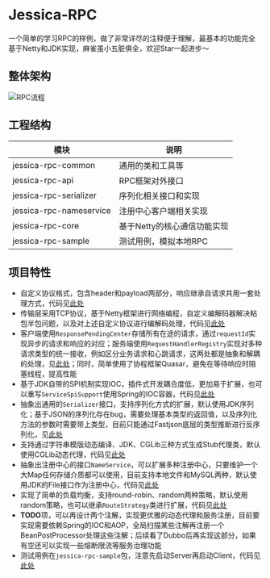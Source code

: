 # Jessica-RPC
一个简单的学习RPC的样例，做了非常详尽的注释便于理解，最基本的功能完全基于Netty和JDK实现，麻雀虽小五脏俱全，欢迎Star一起进步～

## 整体架构
![RPC流程](https://tva1.sinaimg.cn/large/008eGmZEly1goi6ztcdzjj32bs0u0tqk.jpg)

## 工程结构

模块 | 说明
-- | --
jessica-rpc-common | 通用的类和工具等
jessica-rpc-api | RPC框架对外接口
jessica-rpc-serializer | 序列化相关接口和实现
jessica-rpc-nameservice | 注册中心客户端相关实现
jessica-rpc-core | 基于Netty的核心通信功能实现
jessica-rpc-sample | 测试用例，模拟本地RPC

## 项目特性

- 自定义协议格式，包含header和payload两部分，响应继承自请求共用一套处理方式，代码见[此处](https://github.com/dolly0526/jessica-rpc/tree/main/jessica-rpc-core/src/main/java/com/github/dolly0526/jessicarpc/core/transport/protocol)
- 传输层采用TCP协议，基于Netty框架进行网络编程，自定义编解码器解决粘包半包问题，以及对上述自定义协议进行编解码处理，代码见[此处](https://github.com/dolly0526/jessica-rpc/tree/main/jessica-rpc-core/src/main/java/com/github/dolly0526/jessicarpc/core/transport/netty)
- 客户端使用`ResponsePendingCenter`存储所有在途的请求，通过`requestId`实现异步的请求和响应的对应；服务端使用`RequestHandlerRegistry`实现对多种请求类型的统一接收，例如区分业务请求和心跳请求，这两处都是抽象和解耦的处理，见[此处](https://github.com/dolly0526/jessica-rpc/tree/main/jessica-rpc-core/src/main/java/com/github/dolly0526/jessicarpc/core)；同时，简单使用了协程框架Quasar，避免在等待响应时阻塞线程，提高性能
- 基于JDK自带的SPI机制实现IOC，插件式开发耦合度低，更加易于扩展，也可以重写`ServiceSpiSupport`使用Spring的IOC容器，代码见[此处](https://github.com/dolly0526/jessica-rpc/blob/main/jessica-rpc-common/src/main/java/com/github/dolly0526/jessicarpc/common/support/ServiceSpiSupport.java)
- 抽象出通用的`Serializer`接口，支持序列化方式的扩展，默认使用JDK序列化；基于JSON的序列化存在bug，需要处理基本类型的返回值，以及序列化方法的参数时需要带上类型，目前只能通过Fastjson底层的类型推断进行反序列化，见[此处](https://github.com/dolly0526/jessica-rpc/tree/main/jessica-rpc-serializer/src/main/java/com/github/dolly0526/jessicarpc/serializer)
- 支持通过字符串模版动态编译、JDK、CGLib三种方式生成Stub代理类，默认使用CGLib动态代理，代码见[此处](https://github.com/dolly0526/jessica-rpc/tree/main/jessica-rpc-core/src/main/java/com/github/dolly0526/jessicarpc/core/client)
- 抽象出注册中心的接口`NameService`，可以扩展多种注册中心，只要维护一个大Map任何存储介质都可以使用，目前支持本地文件和MySQL两种，默认使用JDK的File接口作为注册中心，代码见[此处](https://github.com/dolly0526/jessica-rpc/tree/main/jessica-rpc-nameservice/src/main/java/com/github/dolly0526/jessicarpc/nameservice)
- 实现了简单的负载均衡，支持round-robin、random两种策略，默认使用random策略，也可以继承`RouteStrategy`类进行扩展，代码见[此处](https://github.com/dolly0526/jessica-rpc/tree/main/jessica-rpc-nameservice/src/main/java/com/github/dolly0526/jessicarpc/nameservice/loadbalance)
- **TODO**项，可以再设计两个注解，实现更优雅的动态代理和服务注册，目前要实现需要依赖Spring的IOC和AOP，全局扫描某些注解再注册一个BeanPostProcessor处理这些注解；后续看了Dubbo后再实现这部分，如果有空还可以实现一些熔断限流等服务治理功能
- 测试用例在`jessica-rpc-sample`包，注意先启动Server再启动Client，代码见[此处](https://github.com/dolly0526/jessica-rpc/tree/main/jessica-rpc-sample)

